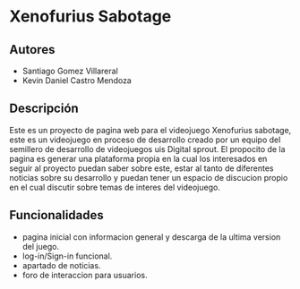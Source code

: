 
# Xenofurius Sabotage





## Autores

- Santiago Gomez Villareral
- Kevin Daniel Castro Mendoza


## Descripción

Este es un proyecto de pagina web para el videojuego Xenofurius
 sabotage, este es un videojuego en proceso de desarrollo creado por un equipo del semillero de desarrollo de videojuegos uis Digital sprout. El propocito de la pagina es generar una plataforma propia en la cual los interesados en seguir al proyecto puedan saber sobre este, estar al tanto de diferentes noticias sobre su desarrollo y puedan tener un espacio de discucion propio en el cual discutir sobre temas de interes del videojuego.

 
## Funcionalidades

 - pagina inicial con informacion general y descarga de la ultima version del juego.
 - log-in/Sign-in funcional.
 - apartado de noticias.
 - foro de interaccion para usuarios.
